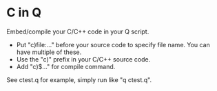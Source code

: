 # C in Q
Embed/compile your C/C++ code in your Q script.
 * Put "c)file:..." before your source code to specify file name. You can have multiple of these.
 * Use the "c)" prefix in your C/C++ source code.
 * Add "c)$..." for compile command.

See ctest.q for example, simply run like "q ctest.q".
